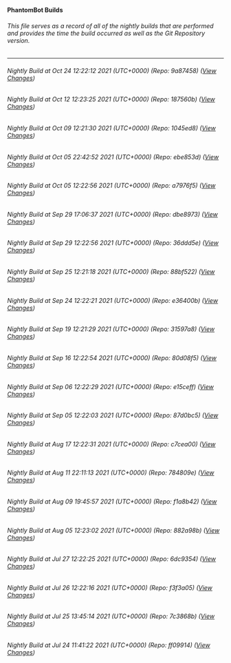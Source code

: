 **PhantomBot Builds**

###### This file serves as a record of all of the nightly builds that are performed and provides the time the build occurred as well as the Git Repository version.
-------------------------------------------------------------------------------------------------------------
###### Nightly Build at Oct 24 12:22:12 2021 (UTC+0000) (Repo: 9a87458) ([View Changes](https://github.com/PhantomBot/PhantomBot/compare/187560b...9a87458))
###### Nightly Build at Oct 12 12:23:25 2021 (UTC+0000) (Repo: 187560b) ([View Changes](https://github.com/PhantomBot/PhantomBot/compare/1045ed8...187560b))
###### Nightly Build at Oct 09 12:21:30 2021 (UTC+0000) (Repo: 1045ed8) ([View Changes](https://github.com/PhantomBot/PhantomBot/compare/ebe853d...1045ed8))
###### Nightly Build at Oct 05 22:42:52 2021 (UTC+0000) (Repo: ebe853d) ([View Changes](https://github.com/PhantomBot/PhantomBot/compare/a7976f5...ebe853d))
###### Nightly Build at Oct 05 12:22:56 2021 (UTC+0000) (Repo: a7976f5) ([View Changes](https://github.com/PhantomBot/PhantomBot/compare/dbe8973...a7976f5))
###### Nightly Build at Sep 29 17:06:37 2021 (UTC+0000) (Repo: dbe8973) ([View Changes](https://github.com/PhantomBot/PhantomBot/compare/36ddd5e...dbe8973))
###### Nightly Build at Sep 29 12:22:56 2021 (UTC+0000) (Repo: 36ddd5e) ([View Changes](https://github.com/PhantomBot/PhantomBot/compare/88bf522...36ddd5e))
###### Nightly Build at Sep 25 12:21:18 2021 (UTC+0000) (Repo: 88bf522) ([View Changes](https://github.com/PhantomBot/PhantomBot/compare/e36400b...88bf522))
###### Nightly Build at Sep 24 12:22:21 2021 (UTC+0000) (Repo: e36400b) ([View Changes](https://github.com/PhantomBot/PhantomBot/compare/31597a8...e36400b))
###### Nightly Build at Sep 19 12:21:29 2021 (UTC+0000) (Repo: 31597a8) ([View Changes](https://github.com/PhantomBot/PhantomBot/compare/80d08f5...31597a8))
###### Nightly Build at Sep 16 12:22:54 2021 (UTC+0000) (Repo: 80d08f5) ([View Changes](https://github.com/PhantomBot/PhantomBot/compare/e15ceff...80d08f5))
###### Nightly Build at Sep 06 12:22:29 2021 (UTC+0000) (Repo: e15ceff) ([View Changes](https://github.com/PhantomBot/PhantomBot/compare/87d0bc5...e15ceff))
###### Nightly Build at Sep 05 12:22:03 2021 (UTC+0000) (Repo: 87d0bc5) ([View Changes](https://github.com/PhantomBot/PhantomBot/compare/c7cea00...87d0bc5))
###### Nightly Build at Aug 17 12:22:31 2021 (UTC+0000) (Repo: c7cea00) ([View Changes](https://github.com/PhantomBot/PhantomBot/compare/784809e...c7cea00))
###### Nightly Build at Aug 11 22:11:13 2021 (UTC+0000) (Repo: 784809e) ([View Changes](https://github.com/PhantomBot/PhantomBot/compare/f1a8b42...784809e))
###### Nightly Build at Aug 09 19:45:57 2021 (UTC+0000) (Repo: f1a8b42) ([View Changes](https://github.com/PhantomBot/PhantomBot/compare/882a98b...f1a8b42))
###### Nightly Build at Aug 05 12:23:02 2021 (UTC+0000) (Repo: 882a98b) ([View Changes](https://github.com/PhantomBot/PhantomBot/compare/6dc9354...882a98b))
###### Nightly Build at Jul 27 12:22:25 2021 (UTC+0000) (Repo: 6dc9354) ([View Changes](https://github.com/PhantomBot/PhantomBot/compare/f3f3a05...6dc9354))
###### Nightly Build at Jul 26 12:22:16 2021 (UTC+0000) (Repo: f3f3a05) ([View Changes](https://github.com/PhantomBot/PhantomBot/compare/7c3868b...f3f3a05))
###### Nightly Build at Jul 25 13:45:14 2021 (UTC+0000) (Repo: 7c3868b) ([View Changes](https://github.com/PhantomBot/PhantomBot/compare/ff09914...7c3868b))
###### Nightly Build at Jul 24 11:41:22 2021 (UTC+0000) (Repo: ff09914) ([View Changes](https://github.com/PhantomBot/PhantomBot/compare/ebffd4c...ff09914))
